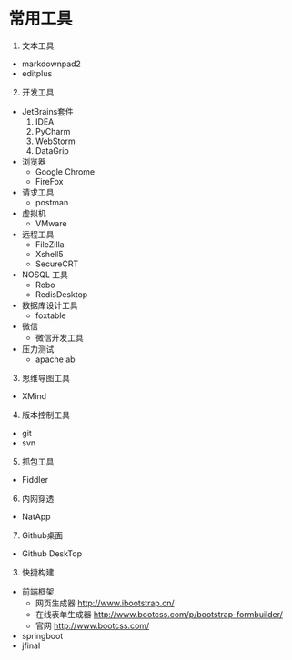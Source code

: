 # 常用工具
1. 文本工具
  * markdownpad2
  * editplus

2. 开发工具
  *  JetBrains套件
     1. IDEA
     2. PyCharm
     3. WebStorm
     4. DataGrip
  *  浏览器
     *  Google Chrome
     *  FireFox
  *  请求工具
     *  postman 
  *  虚拟机
     *  VMware
  *  远程工具
     *  FileZilla
     *  Xshell5
     *  SecureCRT
  *  NOSQL 工具
     *  Robo
     *  RedisDesktop
  *  数据库设计工具
     *  foxtable  
  *  微信
     *  微信开发工具
  *  压力测试
     *  apache ab
3.  思维导图工具
  *  XMind
4.  版本控制工具
  *  git
  *  svn
5.  抓包工具
  *  Fiddler
6.  内网穿透
  *  NatApp
7. Github桌面
  *  Github DeskTop

3.  快捷构建
  *  前端框架
     *  网页生成器
          http://www.ibootstrap.cn/
     *  在线表单生成器
          http://www.bootcss.com/p/bootstrap-formbuilder/
     *  官网
          http://www.bootcss.com/
  *  springboot
  *  jfinal
    
   